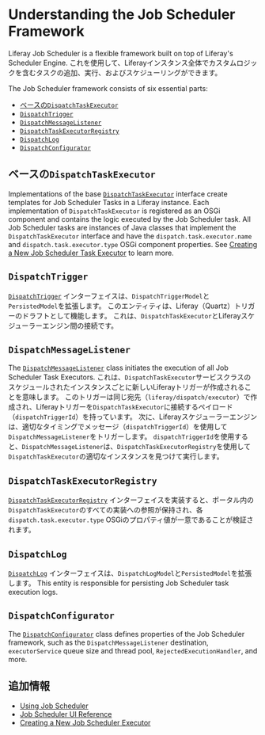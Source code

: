 # Understanding the Job Scheduler Framework

Liferay Job Scheduler is a flexible framework built on top of Liferay's Scheduler Engine. これを使用して、Liferayインスタンス全体でカスタムロジックを含むタスクの追加、実行、およびスケジューリングができます。

The Job Scheduler framework consists of six essential parts:

* [ベースの`DispatchTaskExecutor`](#base-dispatchtaskexecutor)
* [`DispatchTrigger`](#dispatchtrigger)
* [`DispatchMessageListener`](#dispatchmessagelistener)
* [`DispatchTaskExecutorRegistry`](#dispatchtaskexecutorregistry)
* [`DispatchLog`](#dispatchlog)
* [`DispatchConfigurator`](#dispatchconfigurator)

## ベースの`DispatchTaskExecutor`

Implementations of the base [`DispatchTaskExecutor`](https://github.com/liferay/liferay-portal/blob/master/modules/apps/dispatch/dispatch-api/src/main/java/com/liferay/dispatch/executor/DispatchTaskExecutor.java) interface create templates for Job Scheduler Tasks in a Liferay instance. Each implementation of `DispatchTaskExecutor` is registered as an OSGi component and contains the logic executed by the Job Scheduler task. All Job Scheduler tasks are instances of Java classes that implement the `DispatchTaskExecutor` interface and have the `dispatch.task.executor.name` and `dispatch.task.executor.type` OSGi component properties. See [Creating a New Job Scheduler Task Executor](./creating-a-new-job-scheduler-task-executor.md) to learn more.

## `DispatchTrigger`

[`DispatchTrigger`](https://github.com/liferay/liferay-portal/blob/master/modules/apps/dispatch/dispatch-api/src/main/java/com/liferay/dispatch/model/DispatchTrigger.java) インターフェイスは、`DispatchTriggerModel`と`PersistedModel`を拡張します。 このエンティティは、Liferay（Quartz）トリガーのドラフトとして機能します。 これは、`DispatchTaskExecutor`とLiferayスケジューラーエンジン間の接続です。

## `DispatchMessageListener`

The [`DispatchMessageListener`](https://github.com/liferay/liferay-portal/blob/master/modules/apps/dispatch/dispatch-service/src/main/java/com/liferay/dispatch/internal/messaging/DispatchMessageListener.java) class initiates the execution of all Job Scheduler Task Executors. これは、`DispatchTaskExecutor`サービスクラスのスケジュールされたインスタンスごとに新しいLiferayトリガーが作成されることを意味します。 このトリガーは同じ宛先（`liferay/dispatch/executor`）で作成され、Liferayトリガーを`DispatchTaskExecutor`に接続するペイロード（`dispatchTriggerId`）を持っています。 次に、Liferayスケジューラーエンジンは、適切なタイミングでメッセージ（`dispatchTriggerId`）を使用して`DispatchMessageListener`をトリガーします。 `dispatchTriggerId`を使用すると、`DispatchMessageListener`は、`DispatchTaskExecutorRegistry`を使用して`DispatchTaskExecutor`の適切なインスタンスを見つけて実行します。

## `DispatchTaskExecutorRegistry`

[`DispatchTaskExecutorRegistry`](https://github.com/liferay/liferay-portal/blob/master/modules/apps/dispatch/dispatch-api/src/main/java/com/liferay/dispatch/executor/DispatchTaskExecutorRegistry.java) インターフェイスを実装すると、ポータル内の`DispatchTaskExecutor`のすべての実装への参照が保持され、各`dispatch.task.executor.type` OSGiのプロパティ値が一意であることが検証されます。

## `DispatchLog`

[`DispatchLog`](https://github.com/liferay/liferay-portal/blob/master/modules/apps/dispatch/dispatch-api/src/main/java/com/liferay/dispatch/model/DispatchLog.java) インターフェイスは、`DispatchLogModel`と`PersistedModel`を拡張します。 This entity is responsible for persisting Job Scheduler task execution logs.

## `DispatchConfigurator`

The [`DispatchConfigurator`](https://github.com/liferay/liferay-portal/blob/master/modules/apps/dispatch/dispatch-service/src/main/java/com/liferay/dispatch/internal/messaging/DispatchConfigurator.java) class defines properties of the Job Scheduler framework, such as the `DispatchMessageListener` destination, `executorService` queue size and thread pool, `RejectedExecutionHandler`, and more.

## 追加情報

* [Using Job Scheduler](./using-job-scheduler.md)
* [Job Scheduler UI Reference](./job-scheduler-ui-reference.md)
* [Creating a New Job Scheduler Executor](./creating-a-new-job-scheduler-task-executor.md)
